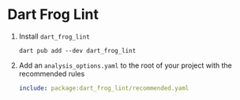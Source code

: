 # Dart Frog Lint

1. Install `dart_frog_lint`

   `dart pub add --dev dart_frog_lint`

1. Add an `analysis_options.yaml` to the root of your project with the recommended rules

   ```yaml
   include: package:dart_frog_lint/recommended.yaml
   ```
